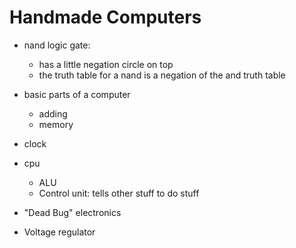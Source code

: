 Handmade Computers
======================

- nand logic gate: 
    - has a little negation circle on top
    - the truth table for a nand is a negation of the and truth table
- basic parts of a computer
    - adding
    - memory
- clock  

- cpu
    - ALU
    - Control unit: tells other stuff to do stuff
- "Dead Bug" electronics
- Voltage regulator
 